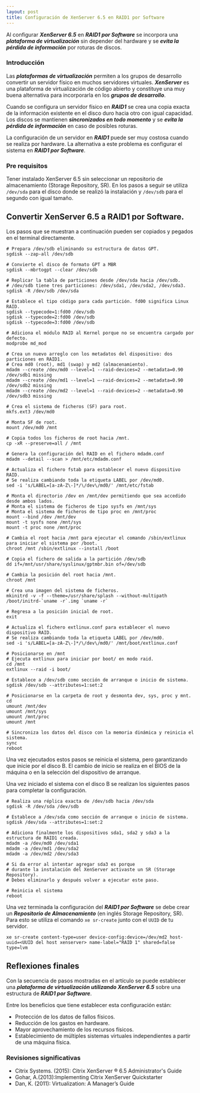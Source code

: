 ```yaml
---
layout: post
title: Configuración de XenServer 6.5 en RAID1 por Software
---
```


Al configurar **_XenServer 6.5_** en **_RAID1 por Software_** se incorpora una **_plataforma de virtualización_** sin depender del hardware y se **_evita la pérdida de información_** por roturas de discos.

### Introducción

Las **_plataformas de virtualización_** permiten a los grupos de desarrollo convertir un servidor físico en muchos servidores virtuales. **_XenServer_** es una plataforma de virtualización de código abierto y constituye una muy buena alternativa para incorporarla en los **_grupos de desarrollo_**.

Cuando se configura un servidor físico en **_RAID1_** se crea una copia exacta de la información existente en el disco duro hacia otro con igual capacidad. Los discos se mantienen **_sincronizados en todo momento_** y se **_evita la pérdida de información_** en caso de posibles roturas.

La configuración de un servidor en **_RAID1_** puede ser muy costosa cuando se realiza por hardware. La alternativa a este problema es configurar el sistema en **_RAID1 por Software_**.

### Pre requisitos
Tener instalado XenServer 6.5 sin seleccionar un repositorio de almacenamiento (Storage Repository, SR). En los pasos a seguir se utiliza `/dev/sda` para el disco donde se realizó la instalación y `/dev/sdb` para el segundo con igual tamaño.

## Convertir XenServer 6.5 a RAID1 por Software.

Los pasos que se muestran a continuación pueden ser copiados y pegados en el terminal directamente.

```
# Prepara /dev/sdb eliminando su estructura de datos GPT.
sgdisk --zap-all /dev/sdb

# Convierte el disco de formato GPT a MBR
sgdisk --mbrtogpt --clear /dev/sdb

# Replicar la tabla de particiones desde /dev/sda hacia /dev/sdb. 
# /dev/sdb tiene tres particiones: /dev/sda1, /dev/sda2, /dev/sda3.
sgdisk -R /dev/sdb /dev/sda

# Establece el tipo código para cada partición. fd00 significa Linux RAID.
sgdisk --typecode=1:fd00 /dev/sdb
sgdisk --typecode=2:fd00 /dev/sdb
sgdisk --typecode=3:fd00 /dev/sdb

# Adiciona el módulo RAID al Kernel porque no se encuentra cargado por defecto.
modprobe md_mod

# Crea un nuevo arreglo con los metadatos del dispositivo: dos particiones en RAID1.
# Crea md0 (root), md1 (swap) y md2 (almacenamiento).
mdadm --create /dev/md0 --level=1 --raid-devices=2 --metadata=0.90 /dev/sdb1 missing
mdadm --create /dev/md1 --level=1 –-raid-devices=2 --metadata=0.90 /dev/sdb2 missing
mdadm --create /dev/md2 --level=1 --raid-devices=2 --metadata=0.90 /dev/sdb3 missing

# Crea el sistema de ficheros (SF) para root.
mkfs.ext3 /dev/md0

# Monta SF de root.
mount /dev/md0 /mnt

# Copia todos los ficheros de root hacia /mnt.
cp -xR --preserve=all / /mnt

# Genera la configuración del RAID en el fichero mdadm.conf
mdadm --detail --scan > /mnt/etc/mdadm.conf

# Actualiza el fichero fstab para establecer el nuevo dispositivo RAID.
# Se realiza cambiando toda la etiqueta LABEL por /dev/md0.
sed -i 's/LABEL=[a-zA-Z\-]*/\/dev\/md0/' /mnt/etc/fstab

# Monta el directorio /dev en /mnt/dev permitiendo que sea accedido desde ambos lados.
# Monta el sistema de ficheros de tipo sysfs en /mnt/sys
# Monta el sistema de ficheros de tipo proc en /mnt/proc
mount --bind /dev /mnt/dev
mount -t sysfs none /mnt/sys
mount -t proc none /mnt/proc

# Cambia el root hacia /mnt para ejecutar el comando /sbin/extlinux para iniciar el sistema por /boot.
chroot /mnt /sbin/extlinux --install /boot

# Copia el fichero de salida a la partición /dev/sdb
dd if=/mnt/usr/share/syslinux/gptmbr.bin of=/dev/sdb

# Cambia la posición del root hacia /mnt.
chroot /mnt

# Crea una imagen del sistema de ficheros.
mkinitrd -v -f --theme=/usr/share/splash --without-multipath /boot/initrd-`uname -r`.img `uname -r`

# Regresa a la posición inicial de root.
exit

# Actualiza el fichero extlinux.conf para establecer el nuevo dispositivo RAID.
# Se realiza cambiando toda la etiqueta LABEL por /dev/md0.
sed -i 's/LABEL=[a-zA-Z\-]*/\/dev\/md0/' /mnt/boot/extlinux.conf

# Posicionarse en /mnt
# Ejecuta extlinux para iniciar por boot/ en modo raid.
cd /mnt
extlinux --raid -i boot/

# Establece a /dev/sdb como sección de arranque o inicio de sistema.
sgdisk /dev/sdb --attributes=1:set:2

# Posicionarse en la carpeta de root y desmonta dev, sys, proc y mnt.
cd
umount /mnt/dev
umount /mnt/sys
umount /mnt/proc
umount /mnt

# Sincroniza los datos del disco con la memoria dinámica y reinicia el sistema.
sync
reboot
```

Una vez ejecutados estos pasos se reinicia el sistema, pero garantizando que inicie por el disco B. El cambio de inicio se realiza en el BIOS de la máquina o en la selección del dispositivo de arranque.

Una vez iniciado el sistema con el disco B se realizan los siguientes pasos para completar la configuración.

```
# Realiza una réplica exacta de /dev/sdb hacia /dev/sda
sgdisk -R /dev/sda /dev/sdb

# Establece a /dev/sda como sección de arranque o inicio de sistema.
sgdisk /dev/sda --attributes=1:set:2

# Adiciona finalmente los dispositivos sda1, sda2 y sda3 a la estructura de RAID1 creada.
mdadm -a /dev/md0 /dev/sda1
mdadm -a /dev/md1 /dev/sda2
mdadm -a /dev/md2 /dev/sda3

# Si da error al intentar agregar sda3 es porque
# durante la instalación del XenServer activaste un SR (Storage Repository).
# Debes eliminarlo y después volver a ejecutar este paso.

# Reinicia el sistema
reboot
```

Una vez terminada la configuración del **_RAID1 por Software_** se debe crear un **_Repositorio de Almacenamiento_** (en inglés Storage Repository, SR). Para esto se utiliza el comando `xe sr-create` junto con el `UUID` de tu servidor.

```
xe sr-create content-type=user device-config:device=/dev/md2 host-uuid=<UUID del host xenserver> name-label="RAID 1" shared=false type=lvm
```

## Reflexiones finales

Con la secuencia de pasos mostradas en el artículo se puede establecer una **_plataforma de virtualización utilizando XenServer 6.5_** sobre una estructura de **_RAID1 por Software_**.

Entre los beneficios que tiene establecer esta configuración están: 

- Protección de los datos de fallos físicos.
- Reducción de los gastos en hardware.
- Mayor aprovechamiento de los recursos físicos.
- Establecimiento de múltiples sistemas virtuales independientes a partir de una máquina física.

### Revisiones significativas
- Citrix Systems. (2015): Citrix XenServer ® 6.5 Administrator's Guide
- Gohar, A.(2013):Implementing Citrix XenServer Quickstarter
- Dan, K. (2011): Virtualization: A Manager’s Guide

